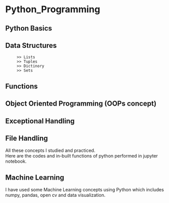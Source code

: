 # Python_Programming              
                                 
## Python Basics    
## Data Structures         
         >> Lists         
         >> Tuples           
         >> Dictinory       
         >> Sets         
## Functions       
## Object Oriented Programming (OOPs concept)          
## Exceptional Handling        
## File Handling       
                
All these concepts I studied and practiced.     
Here are the codes and in-built functions of python performed in jupyter notebook.        

## Machine Learning        
I have used some Machine Learning concepts using Python which includes numpy, pandas, open cv and data visualization.
